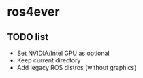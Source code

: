 # ros4ever

## TODO list
* Set NVIDIA/Intel GPU as optional
* Keep current directory
* Add legacy ROS distros (without graphics)
